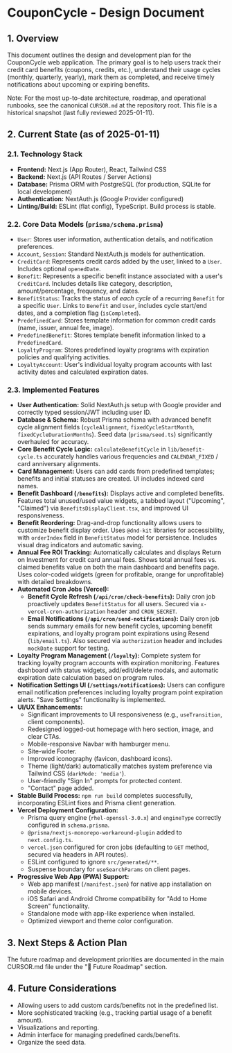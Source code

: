 # CouponCycle - Design Document

## 1. Overview

This document outlines the design and development plan for the CouponCycle web application. The primary goal is to help users track their credit card benefits (coupons, credits, etc.), understand their usage cycles (monthly, quarterly, yearly), mark them as completed, and receive timely notifications about upcoming or expiring benefits.

Note: For the most up-to-date architecture, roadmap, and operational runbooks, see the canonical `CURSOR.md` at the repository root. This file is a historical snapshot (last fully reviewed 2025-01-11).

## 2. Current State (as of 2025-01-11)

### 2.1. Technology Stack

*   **Frontend:** Next.js (App Router), React, Tailwind CSS
*   **Backend:** Next.js (API Routes / Server Actions)
*   **Database:** Prisma ORM with PostgreSQL (for production, SQLite for local development)
*   **Authentication:** NextAuth.js (Google Provider configured)
*   **Linting/Build:** ESLint (flat config), TypeScript. Build process is stable.

### 2.2. Core Data Models (`prisma/schema.prisma`)

*   `User`: Stores user information, authentication details, and notification preferences.
*   `Account`, `Session`: Standard NextAuth.js models for authentication.
*   `CreditCard`: Represents credit cards added by the user, linked to a `User`. Includes optional `openedDate`.
*   `Benefit`: Represents a specific benefit instance associated with a user's `CreditCard`. Includes details like category, description, amount/percentage, frequency, and dates.
*   `BenefitStatus`: Tracks the status of *each cycle* of a recurring `Benefit` for a specific `User`. Links to `Benefit` and `User`, includes cycle start/end dates, and a completion flag (`isCompleted`).
*   `PredefinedCard`: Stores template information for common credit cards (name, issuer, annual fee, image).
*   `PredefinedBenefit`: Stores template benefit information linked to a `PredefinedCard`.
*   `LoyaltyProgram`: Stores predefined loyalty programs with expiration policies and qualifying activities.
*   `LoyaltyAccount`: User's individual loyalty program accounts with last activity dates and calculated expiration dates.

### 2.3. Implemented Features

*   **User Authentication:** Solid NextAuth.js setup with Google provider and correctly typed session/JWT including user ID.
*   **Database & Schema:** Robust Prisma schema with advanced benefit cycle alignment fields (`cycleAlignment`, `fixedCycleStartMonth`, `fixedCycleDurationMonths`). Seed data (`prisma/seed.ts`) significantly overhauled for accuracy.
*   **Core Benefit Cycle Logic:** `calculateBenefitCycle` in `lib/benefit-cycle.ts` accurately handles various frequencies and `CALENDAR_FIXED` / card anniversary alignments.
*   **Card Management:** Users can add cards from predefined templates; benefits and initial statuses are created. UI includes indexed card names.
*   **Benefit Dashboard (`/benefits`):** Displays active and completed benefits. Features total unused/used value widgets, a tabbed layout ("Upcoming", "Claimed") via `BenefitsDisplayClient.tsx`, and improved UI responsiveness.
*   **Benefit Reordering:** Drag-and-drop functionality allows users to customize benefit display order. Uses `@dnd-kit` libraries for accessibility, with `orderIndex` field in `BenefitStatus` model for persistence. Includes visual drag indicators and automatic saving.
*   **Annual Fee ROI Tracking:** Automatically calculates and displays Return on Investment for credit card annual fees. Shows total annual fees vs. claimed benefits value on both the main dashboard and benefits page. Uses color-coded widgets (green for profitable, orange for unprofitable) with detailed breakdowns.
*   **Automated Cron Jobs (Vercel):**
    *   **Benefit Cycle Refresh (`/api/cron/check-benefits`):** Daily cron job proactively updates `BenefitStatus` for all users. Secured via `x-vercel-cron-authorization` header and `CRON_SECRET`.
    *   **Email Notifications (`/api/cron/send-notifications`):** Daily cron job sends summary emails for new benefit cycles, upcoming benefit expirations, and loyalty program point expirations using Resend (`lib/email.ts`). Also secured via `authorization` header and includes `mockDate` support for testing.
*   **Loyalty Program Management (`/loyalty`):** Complete system for tracking loyalty program accounts with expiration monitoring. Features dashboard with status widgets, add/edit/delete modals, and automatic expiration date calculation based on program rules.
*   **Notification Settings UI (`/settings/notifications`):** Users can configure email notification preferences including loyalty program point expiration alerts. "Save Settings" functionality is implemented.
*   **UI/UX Enhancements:**
    *   Significant improvements to UI responsiveness (e.g., `useTransition`, client components).
    *   Redesigned logged-out homepage with hero section, image, and clear CTAs.
    *   Mobile-responsive Navbar with hamburger menu.
    *   Site-wide Footer.
    *   Improved iconography (favicon, dashboard icons).
    *   Theme (light/dark) automatically matches system preference via Tailwind CSS (`darkMode: 'media'`).
    *   User-friendly "Sign In" prompts for protected content.
    *   "Contact" page added.
*   **Stable Build Process:** `npm run build` completes successfully, incorporating ESLint fixes and Prisma client generation.
*   **Vercel Deployment Configuration:**
    *   Prisma query engine (`rhel-openssl-3.0.x`) and `engineType` correctly configured in `schema.prisma`.
    *   `@prisma/nextjs-monorepo-workaround-plugin` added to `next.config.ts`.
    *   `vercel.json` configured for cron jobs (defaulting to `GET` method, secured via headers in API routes).
    *   ESLint configured to ignore `src/generated/**`.
    *   Suspense boundary for `useSearchParams` on client pages.
*   **Progressive Web App (PWA) Support:**
    *   Web app manifest (`/manifest.json`) for native app installation on mobile devices.
    *   iOS Safari and Android Chrome compatibility for "Add to Home Screen" functionality.
    *   Standalone mode with app-like experience when installed.
    *   Optimized viewport and theme color configuration.

## 3. Next Steps & Action Plan

The future roadmap and development priorities are documented in the main CURSOR.md file under the "🔮 Future Roadmap" section.

## 4. Future Considerations

*   Allowing users to add custom cards/benefits not in the predefined list.
*   More sophisticated tracking (e.g., tracking partial usage of a benefit amount).
*   Visualizations and reporting.
*   Admin interface for managing predefined cards/benefits. 
*  Organize the seed data. 
